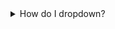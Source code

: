 <details>
<summary>How do I dropdown?</summary>
<br>
<div class="language-plaintext highlighter-rouge"><div class="highlight"><pre class="highlight"><code>names(x) &lt;- c("name", "number", "mass")
x["number"]
</code></pre></div></div>
</details>
